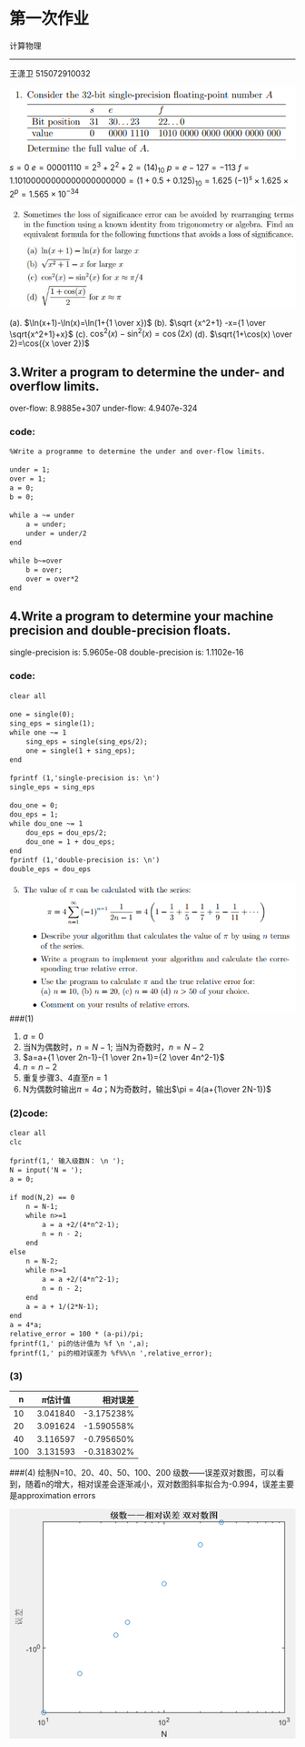 ﻿# 第一次作业

计算物理 

---

王潇卫 515072910032

![](https://github.com/ArthurWang123/computationalphysics_sjtu515072910032/blob/master/%E7%AC%AC%E4%B8%80%E6%AC%A1%E4%BD%9C%E4%B8%9A_%E9%A2%98%E7%9B%AE1.png?raw=true)
$s=0$
$e=0000 1110=2^3+2^2+2=(14)_{10}$
$p=e-127=-113$
$f = 1.1010 0000 0000 0000 0000 000 = (1+0.5+0.125)_{10} = 1.625$
$(-1)^s\times1.625\times2^p=1.565\times10^{-34}$

![](https://github.com/ArthurWang123/computationalphysics_sjtu515072910032/blob/master/%E7%AC%AC%E4%B8%80%E6%AC%A1%E4%BD%9C%E4%B8%9A_%E9%A2%98%E7%9B%AE2.jpg?raw=true)


 (a). $\ln(x+1)-\ln(x)=\ln(1+{1 \over x})$
 (b). $\sqrt {x^2+1} -x={1 \over \sqrt{x^2+1}+x}$
 (c). $\cos^2(x)-\sin^2(x)=\cos(2x)$
 (d). $\sqrt{1+\cos(x) \over 2}=\cos({x \over 2})$
 
## 3.Writer a program to determine the under- and overflow limits.
 over-flow:  8.9885e+307 
 under-flow: 4.9407e-324
### code:

    %Write a programme to determine the under and over-flow limits.

    under = 1;
    over = 1;
    a = 0;
    b = 0;
     
    while a ~= under
        a = under;
        under = under/2
    end
     
    while b~=over
        b = over;
        over = over*2
    end
    
## 4.Write a program to determine your machine precision and double-precision floats.

single-precision is: 5.9605e-08
double-precision is: 1.1102e-16

### code:

    clear all
     
    one = single(0);
    sing_eps = single(1);
    while one ~= 1
        sing_eps = single(sing_eps/2);
        one = single(1 + sing_eps);
    end
     
    fprintf (1,'single-precision is: \n')
    single_eps = sing_eps
     
    dou_one = 0;
    dou_eps = 1;
    while dou_one ~= 1
        dou_eps = dou_eps/2;
        dou_one = 1 + dou_eps;
    end
    fprintf (1,'double-precision is: \n')
    double_eps = dou_eps

![](https://github.com/ArthurWang123/computationalphysics_sjtu515072910032/blob/master/%E7%AC%AC%E4%B8%80%E6%AC%A1%E4%BD%9C%E4%B8%9A_%E9%A2%98%E7%9B%AE5.png?raw=true)
###(1)
  1. $a =0$
  2. 当N为偶数时，$n = N-1$; 当N为奇数时，$n=N-2$
  3. $a=a+{1 \over 2n-1}-{1 \over 2n+1}={2 \over 4n^2-1}$
  4. $n=n-2$
  5. 重复步骤3、4直至$n=1$
  6. N为偶数时输出$\pi=4a$；N为奇数时，输出$\pi = 4(a+{1\over 2N-1})$

### (2)code:

    clear all
    clc
     
    fprintf(1,' 输入级数N： \n '); 
    N = input('N = ');
    a = 0;
     
    if mod(N,2) == 0
        n = N-1;
        while n>=1
            a = a +2/(4*n^2-1);
            n = n - 2;
        end
    else
        n = N-2;
        while n>=1
            a = a +2/(4*n^2-1);
            n = n - 2;
        end
        a = a + 1/(2*N-1);
    end
    a = 4*a;
    relative_error = 100 * (a-pi)/pi;
    fprintf(1,' pi的估计值为 %f \n ',a);
    fprintf(1,' pi的相对误差为 %f%%\n ',relative_error);
    
### (3)
| n | $\pi$估计值 | 相对误差 | 
| - | :-: | -: | 
| 10 | 3.041840| -3.175238% | 
| 20 | 3.091624 | -1.590558% | 
| 40 | 3.116597 | -0.795650% |
|100|3.131593|-0.318302%|

###(4)
绘制N=10、20、40、50、100、200 级数——误差双对数图，可以看到，随着n的增大，相对误差会逐渐减小，双对数图斜率拟合为-0.994，误差主要是approximation errors

![](https://github.com/ArthurWang123/computationalphysics_sjtu515072910032/blob/master/%E7%AC%AC%E4%B8%80%E6%AC%A1%E4%BD%9C%E4%B8%9A_%E7%BA%A7%E6%95%B0%E7%9B%B8%E5%AF%B9%E8%AF%AF%E5%B7%AE%E5%8F%8C%E5%AF%B9%E6%95%B0%E5%9B%BE.png?raw=true)



 